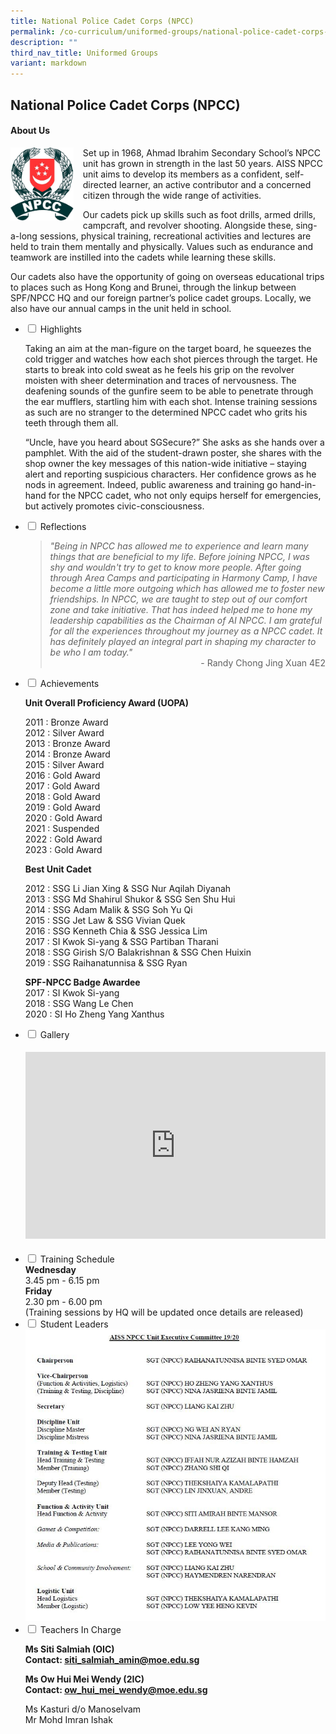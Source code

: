 ```yaml
---
title: National Police Cadet Corps (NPCC)
permalink: /co-curriculum/uniformed-groups/national-police-cadet-corps-npcc/
description: ""
third_nav_title: Uniformed Groups
variant: markdown
---
```

## National Police Cadet Corps (NPCC)


<h4><strong>About Us</strong></h4>
<img src="/images/logo.png" style="width:20%;margin-right:15px;" align="left">
<p style="width:fixed;">Set up in 1968, Ahmad Ibrahim Secondary School’s NPCC unit has grown in strength in the last 50 years. AISS NPCC unit aims to develop its members as a confident, self-directed learner, an active contributor and a concerned citizen through the wide range of activities.</p>
<p>Our cadets pick up skills such as foot drills, armed drills, campcraft, and revolver shooting. Alongside these, sing-a-long sessions, physical training, recreational activities and lectures are held to train them mentally and physically. Values such as endurance and teamwork are instilled into the cadets while learning these skills.&nbsp;</p>
<p>Our cadets also have the opportunity of going on overseas educational trips to places such as Hong Kong and Brunei, through the linkup between SPF/NPCC HQ and our foreign partner’s police cadet groups. Locally, we also have our annual camps in the unit held in school.</p>
<ul class="jekyllcodex_accordion">
<li><input id="accordion1" type="checkbox"> <label for="accordion1">Highlights</label>
<div>
<p>Taking an aim at the man-figure on the target board, he squeezes the cold trigger and watches how each shot pierces through the target. He starts to break into cold sweat as he feels his grip on the revolver moisten with sheer determination and traces of nervousness. The deafening sounds of the gunfire seem to be able to penetrate through the ear mufflers, startling him with each shot. Intense training sessions as such are no stranger to the determined NPCC cadet who grits his teeth through them all.&nbsp;</p>
<p>“Uncle, have you heard about SGSecure?” She asks as she hands over a pamphlet. With the aid of the student-drawn poster, she shares with the shop owner the key messages of this nation-wide initiative – staying alert and reporting suspicious characters. Her confidence grows as he nods in agreement. Indeed, public awareness and training go hand-in-hand for the NPCC cadet, who not only equips herself for emergencies, but actively promotes civic-consciousness.</p>
</div>
</li>
<li><input id="accordion2" type="checkbox"> <label for="accordion2">Reflections</label>
<div>
<blockquote>
<div><em>"Being in NPCC has allowed me to experience and learn many things that are beneficial to my life. Before joining NPCC, I was shy and wouldn't try to get to know more people. After going through Area Camps and participating in Harmony Camp, I have become a little more outgoing which has allowed me to foster new friendships. In NPCC, we are taught to step out of our comfort zone and take initiative. That has indeed helped me to hone my leadership capabilities as the Chairman of AI NPCC. I am grateful for all the experiences throughout my journey as a NPCC cadet. It has definitely played an integral part in shaping my character to be who I am today."</em></div>
<div style="text-align: right;">- Randy Chong Jing Xuan 4E2</div>
</blockquote>
</div>
</li>
<li><input id="accordion3" type="checkbox"> <label for="accordion3">Achievements</label>
<div>
<p><strong>Unit Overall Proficiency Award (UOPA)</strong></p>
<p>2011 : Bronze Award<br>2012 : Silver Award<br>2013 : Bronze Award<br>2014 : Bronze Award<br>2015 : Silver Award<br>2016 : Gold Award<br>2017 : Gold Award<br>2018 : Gold Award<br>2019 : Gold Award<br>2020 : Gold Award<br>2021 : Suspended<br>2022 : Gold Award<br>2023 : Gold Award</p>
<p><strong>Best Unit Cadet</strong></p>
<p>2012 : SSG Li Jian Xing &amp; SSG Nur Aqilah Diyanah<br>2013 : SSG Md Shahirul Shukor &amp; SSG Sen Shu Hui<br>2014 : SSG Adam Malik &amp; SSG Soh Yu Qi<br>2015 : SSG Jet Law &amp; SSG Vivian Quek<br>2016 : SSG Kenneth Chia &amp; SSG Jessica Lim<br>2017 : SI Kwok Si-yang &amp; SSG Partiban Tharani<br>2018 : SSG Girish S/O Balakrishnan &amp; SSG Chen Huixin<br>2019 : SSG Raihanatunnisa &amp; SSG Ryan&nbsp;</p>
<p><strong>SPF-NPCC Badge Awardee<br></strong>2017 : SI Kwok Si-yang<br>2018 : SSG Wang Le Chen<br>2020 : SI Ho Zheng Yang Xanthus</p>
</div>
</li>
<li><input id="accordion5" type="checkbox"> <label for="accordion5">Gallery</label>
<div>
<h4><center><iframe src="https://docs.google.com/presentation/d/e/2PACX-1vSR2BwgSBFjnxREemwfIEsGbuRf08rOlZ0YXGWLHXjDjtyuJ_B-YBq-LoTEzh5IrS2l8aA9aLjm6wQv/embed?start=false&amp;loop=false&amp;delayms=5000" frameborder="0" width="480" height="299" allowfullscreen="true"></iframe></center></h4>
</div>
</li>
<li><input id="accordion6" type="checkbox"> <label for="accordion6">Training Schedule</label>
<div>
<strong>Wednesday<br></strong>3.45 pm - 6.15 pm<br>
<strong>Friday<br></strong>2.30 pm - 6.00 pm<br>
(Training sessions by HQ will be updated once details are released)
</div>
</li>
<li><input id="accordion7" type="checkbox"> <label for="accordion7">Student Leaders</label>
<div>
<img src="/images/NPCC.jpg">
</div>
</li>
<li><input id="accordion8" type="checkbox"> <label for="accordion8">Teachers In Charge</label>
<div>
<p><strong>Ms Siti Salmiah (OIC)<br></strong><strong>Contact:&nbsp;<a href="mailto:siti_salmiah_amin@moe.edu.sg" target="">siti_salmiah_amin@moe.edu.sg</a></strong></p>
<p><strong>Ms Ow Hui Mei Wendy (2IC)<br></strong><strong>Contact:&nbsp;<a href="mailto:ow_hui_mei_wendy@moe.edu.sg" target="">ow_hui_mei_wendy@moe.edu.sg</a></strong></p>
<p>Ms Kasturi d/o Manoselvam<br>Mr Mohd Imran Ishak</p>
</div>
</li>
</ul>